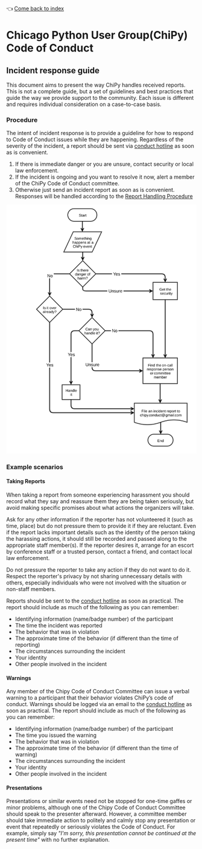 :point_left: [Come back to index](README.md)

# Chicago Python User Group(ChiPy) Code of Conduct

## Incident response guide

This document aims to present the way ChiPy handles received reports. This is
not a complete guide, but a set of guidelines and best practices that guide the
way we provide support to the community. Each issue is different and requires
individual consideration on a case-to-case basis.

### Procedure

The intent of incident response is to provide a guideline for how to
respond to Code of Conduct issues while they are happening.
Regardless of the severity of the incident, a report should be
sent via [conduct hotline] as soon as is convenient.

1. If there is immediate danger or you are unsure, contact
   security or local law enforcement.
2. If the incident is ongoing and you want to resolve it now,
   alert a member of the ChiPy Code of Conduct committee.
3. Otherwise just send an incident report as soon as is convenient.
   Responses will be handled according to the
   [Report Handling Procedure](./report-handling-procedure.md)

![Incident response flowchart](./incident-response-flowchart.svg)

### Example scenarios

#### Taking Reports

When taking a report from someone experiencing harassment you should
record what they say and reassure them they are being taken seriously,
but avoid making specific promises about what actions the organizers
will take.

Ask for any other information if the reporter has not volunteered it
(such as time, place) but do not pressure them to provide it if they
are reluctant. Even if the report lacks important details such as the
identity of the person taking the harassing actions, it should still be
recorded and passed along to the appropriate staff member(s). If the
reporter desires it, arrange for an escort by conference staff or a
trusted person, contact a friend, and contact local law enforcement.

Do not pressure the reporter to take any action if they do not want to do it.
Respect the reporter's privacy by not sharing unnecessary details with others,
especially individuals who were not involved with the situation or non-staff members.

Reports should be sent to the [conduct hotline] as soon as practical.
The report should include as much of the following as you can remember:
- Identifying information (name/badge number) of the participant
- The time the incident was reported
- The behavior that was in violation
- The approximate time of the behavior (if different than the time of reporting)
- The circumstances surrounding the incident
- Your identity
- Other people involved in the incident

#### Warnings

Any member of the Chipy Code of Conduct Committee can issue a verbal warning
to a participant that their behavior violates ChiPy’s code of conduct.
Warnings should be logged via an email to the [conduct hotline] as
soon as practical.
The report should include as much of the following as you can remember:

- Identifying information (name/badge number) of the participant
- The time you issued the warning
- The behavior that was in violation
- The approximate time of the behavior (if different than the time of warning)
- The circumstances surrounding the incident
- Your identity
- Other people involved in the incident

#### Presentations

Presentations or similar events need not be stopped for one-time gaffes
or minor problems, although one of the Chipy Code of Conduct Committee
should speak to the presenter afterward. However, a committee member
should take immediate action to politely and calmly stop any
presentation or event that repeatedly or seriously violates the
Code of Conduct.  For example, simply say *"I'm sorry, this presentation
cannot be continued at the present time"* with no further explanation.

[conduct hotline]: https://conducthotline.com/e/chipy
